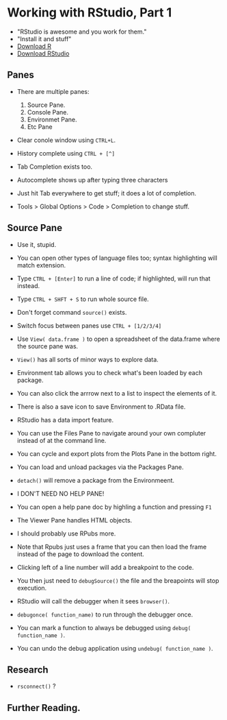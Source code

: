 # Working with RStudio, Part 1
- "RStudio is awesome and you work for them."
- "Install it and stuff"
- [Download R](https://cran.r-project.org)
- [Download RStudio](https://www.rstudio.com)


## Panes
- There are multiple panes:
	1. Source Pane.
	2. Console Pane.
	3. Environmet Pane.
	4. Etc Pane

- Clear conole window using `CTRL+L`.
- History complete using `CTRL + [^]`
- Tab Completion exists too.
- Autocomplete shows up after typing three characters
- Just hit Tab everywhere to get stuff; it does a lot of completion.
- Tools > Global Options > Code > Completion to change stuff.

## Source Pane
- Use it, stupid.
- You can open other types of language files too; syntax highlighting will match extension.
- Type `CTRL + [Enter]` to run a line of code; if highlighted, will run that instead.
- Type `CTRL + SHFT + S` to run whole source file.
- Don't forget command `source()` exists.
- Switch focus between panes use `CTRL + [1/2/3/4]`



- Use `View( data.frame )` to open a spreadsheet of the data.frame where the source pane was.
- `View()` has all sorts of minor ways to explore data.
- Environment tab allows you to check what's been loaded by each package.
- You can also click the arrrow next to a list to inspect the elements of it.
- There is also a save icon to save Environment to .RData file.
- RStudio has a data import feature.
- You can use the Files Pane to navigate around your own compluter instead of at the command line.
- You can cycle and export plots from the Plots Pane in the bottom right.
- You can load and unload packages via the Packages Pane.
- `detach()` will remove a package from the Environmeent.

- I DON'T NEED NO HELP PANE!
- You can open a help pane doc by highling a function and pressing `F1`
- The Viewer Pane handles HTML objects.
- I should probably use RPubs more.
- Note that Rpubs just uses a frame that you can then load the frame instead of the page to download the content.


- Clicking left of a line number will add a breakpoint to the code.
- You then just need to `debugSource()` the file and the breapoints will stop execution.
- RStudio will call the debugger when it sees `browser()`.
- `debugonce( function_name)` to run through the debugger once.
- You can mark a function to always be debugged using `debug( function_name )`.
- You can undo the debug application using `undebug( function_name )`.







## Research
- `rsconnect()` ?

## Further Reading.